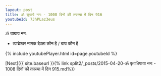```yaml
---
layout: post
title: ॐ सुचाये नमः - 1008 दिनों की तपस्या में दिन 916
youtubeId: 7JhPLaz3eus
---
```

 
 
 ॐ व्यग्राय नमः  
 
 -  व्याघ्रेश्वर नामक देवता कौन है / बाघ कौन है 
 
  
 
  
 
 
 
 
 
 


{% include youtubePlayer.html id=page.youtubeId %}
 
[Next]({{ site.baseurl }}{% link  split2/_posts/2015-04-20-ॐ वृताधिपाया नमः - 1008 दिनों की तपस्या में दिन 915.md%})
 
